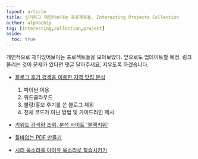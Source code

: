 ```yaml
---
layout: article
title: 신기하고 재밌어보이는 프로젝트들. Interesting Projects Collection
author: alphachip
tag: [interesting,collection,project]
aside:
  toc: true
---
```


개인적으로 재미있어보이는 프로젝트들을 모아보았다.
앞으로도 업데이트할 예정.
링크 올리는 것이 문제가 있다면 댓글 달아주세요, 지우도록 하겠습니다.

* [블로그 후기 검색을 이용한 지역 맛집 분석](https://www.whatwant.com/entry/블로그-분석기-만들어보기-in-Python)
  1. 파이썬 이용
  2. 워드클라우드
  3. 불량/홍보 후기를 쓴 블로그 제외
  4. 전체 코드가 아닌 방법 및 가이드라인 제시

* [키워드 검색량 조회, 분석 사이트 '블랙키위'](https://m.blog.naver.com/rnjsrldnd123/221540315470)

* [툴바없는 PDF 만들기](https://m.blog.naver.com/dydgus2433/220932140388)

* [시리 목소리를 아이유 목소리로 학습시키기](https://blog.crux.cx/iu-siri-1/)
